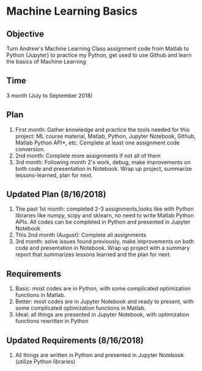 # Machine Learning Basics

## Objective
Turn Andrew's Machine Learning Class assignment code from Matlab to Python (Jupyter) to practice my Python, get used to use Github and learn the basics of Machine Learning

## Time
3 month (July to September 2018)

## Plan
1. First month: Gather knowledge and practice the tools needed for this project: ML course material, Matlab, Python, Jupyter Notebook, Github, Matlab Python API*, etc. Complete at least one assignment code conversion.
2. 2nd month: Complete more assignments if not all of them
3. 3rd month: Following month 2's work, debug, make improvements on both code and presentation in Notebook. Wrap up project, summarize lessons-learned, plan for next. 

## Updated Plan (8/16/2018)
1. The past 1st month: completed 2-3 assignments,looks like with Python libraries like numpy, scipy and sklearn, no need to write Matlab Python APIs. All codes can be completed in Python and presented in Jupyter Notebook
1. This 2nd month (August): Complete all assignments
2. 3rd month: solve issues found previously, make improvements on both code and presentation in Notebook. Wrap up project with a summary report that summarizes lessons learned and the plan for next.

## Requirements
1. Basic: most codes are in Python, with some complicated optimization functions in Matlab.
2. Better: most codes are in Jupyter Notebook and ready to present, with some complicated optimization functions in Matlab.
3. Ideal: all things are presented in Jupyter Notebook, with optimization functions rewritten in Python

## Updated Requirements (8/16/2018)
1. All things are written in Python and presented in Jupyter Notebook (utilize Python libraries)

